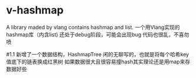 # v-hashmap
A library maded by vlang contains hashmap and list. 一个用Vlang实现的hashmap库（内含list)
还处于debug阶段，可能会出现bug
代码也很乱，不喜勿喷

#1.1
新增了一个数据结构，HashmapTree
闲的无聊写的，也就是将每个哈希key值底下的链表换成红黑树
如果数据很大且很容易撞hash其实理论还是用map来存数据好些
